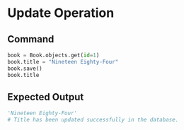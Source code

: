 # Update Operation

## Command
```python
book = Book.objects.get(id=1)
book.title = "Nineteen Eighty-Four"
book.save()
book.title
```
## Expected Output
```python
'Nineteen Eighty-Four'
# Title has been updated successfully in the database.
```